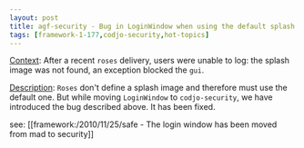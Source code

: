 ```yaml
---
layout: post
title: agf-security - Bug in LoginWindow when using the default splash image
tags: [framework-1-177,codjo-security,hot-topics]
---
```

<u>Context</u>:
After a recent ```roses``` delivery, users were unable to log: the splash image was not found, an exception blocked the ```gui```.

<u>Description</u>:
```Roses``` don't define a splash image and therefore must use the default one.
But while moving ```LoginWindow``` to ```codjo-security```, we have introduced the bug described above.
It has been fixed.

see: [[framework:/2010/11/25/safe - The login window has been moved from mad to security]]
